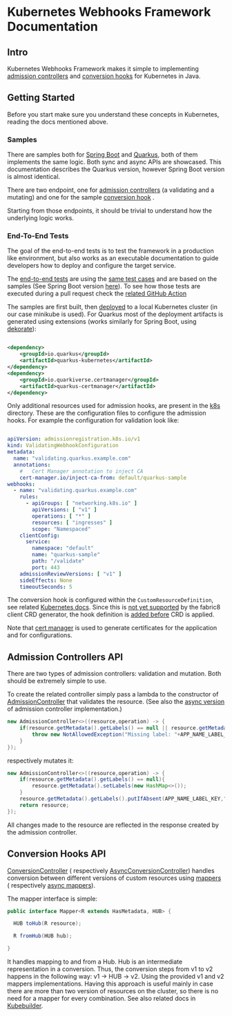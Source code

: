 # Kubernetes Webhooks Framework Documentation

## Intro

Kubernetes Webhooks Framework makes it simple to
implementing [admission controllers](https://kubernetes.io/docs/reference/access-authn-authz/admission-controllers/)
and [conversion hooks](https://kubernetes.io/docs/tasks/extend-kubernetes/custom-resources/custom-resource-definition-versioning/#webhook-conversion)
for Kubernetes in Java.

## Getting Started

Before you start make sure you understand these concepts in Kubernetes, reading the docs mentioned above.

### Samples

There are samples both
for [Spring Boot](https://github.com/java-operator-sdk/admission-controller-framework/tree/main/samples/spring-boot)
and [Quarkus](https://github.com/java-operator-sdk/kubernetes-webooks-framework/tree/main/samples/quarkus), both of them
implements the same logic. Both sync and async APIs
are showcased. This documentation describes the Quarkus version, however Spring Boot version is almost identical.

There are two endpoint, one
for [admission controllers](https://github.com/java-operator-sdk/admission-controller-framework/blob/main/samples/quarkus/src/main/java/io/javaoperatorsdk/webhook/sample/admission/AdmissionEndpoint.java)
(a validating and a mutating) and one for the
sample [conversion hook](https://github.com/java-operator-sdk/admission-controller-framework/blob/76fd9c4b9fef6738310a7dd97b159c3668ced9f1/samples/quarkus/src/main/java/io/javaoperatorsdk/webhook/sample/conversion/ConversionEndpoint.java)
.

Starting from those endpoints, it should be trivial to understand how the underlying logic works.

### End-To-End Tests

The goal of the end-to-end tests is to test the framework in a production like environment, but also works as an
executable documentation to guide developers how to deploy and configure the target service.

The [end-to-end tests](https://github.com/java-operator-sdk/admission-controller-framework/blob/main/samples/quarkus/src/test/java/io/javaoperatorsdk/webhook/sample/QuarkusWebhooksE2E.java)
are using the [same test cases](https://github.com/java-operator-sdk/admission-controller-framework/blob/de2b0da7f592aa166049ef7ad65bcebf8d45e358/samples/commons/src/test/java/io/javaoperatorsdk/webhook/sample/EndToEndTestBase.java) and are based on the samples (See Spring Boot
version [here](https://github.com/java-operator-sdk/admission-controller-framework/blob/e2637a90152bebfca2983ba17268c1f7ec7e9602/samples/spring-boot/src/test/java/io/javaoperatorsdk/webhook/sample/springboot/SpringBootWebhooksE2E.java)).
To see how those tests are executed during a pull request check
the [related GitHub Action](https://github.com/java-operator-sdk/admission-controller-framework/blob/main/.github/workflows/pr.yml#L66-L66)

The samples are first built, then [deployed](https://github.com/java-operator-sdk/admission-controller-framework/blob/6959de06c0de1c8e04fc241ea5f4196219002e53/samples/quarkus/src/test/java/io/javaoperatorsdk/webhook/sample/QuarkusWebhooksE2E.java#L23-L30) to a local Kubernetes cluster (in our case minikube is used).
For Quarkus most of the deployment artifacts is generated using extensions (works similarly for Spring Boot,
using [dekorate](https://github.com/java-operator-sdk/admission-controller-framework/blob/main/samples/spring-boot/pom.xml#L52-L63)):

```xml

<dependency>
    <groupId>io.quarkus</groupId>
    <artifactId>quarkus-kubernetes</artifactId>
</dependency>
<dependency>
    <groupId>io.quarkiverse.certmanager</groupId>
    <artifactId>quarkus-certmanager</artifactId>
</dependency>
```

Only additional resources used for admission hooks, are present in
the [k8s](https://github.com/java-operator-sdk/admission-controller-framework/tree/main/samples/quarkus/k8s)
directory. These are the configuration files to configure the admission hooks. For example the configuration for
validation look like:

```yaml

apiVersion: admissionregistration.k8s.io/v1
kind: ValidatingWebhookConfiguration
metadata:
  name: "validating.quarkus.example.com"
  annotations:
    #   Cert Manager annotation to inject CA 
    cert-manager.io/inject-ca-from: default/quarkus-sample
webhooks:
  - name: "validating.quarkus.example.com"
    rules:
      - apiGroups: [ "networking.k8s.io" ]
        apiVersions: [ "v1" ]
        operations: [ "*" ]
        resources: [ "ingresses" ]
        scope: "Namespaced"
    clientConfig:
      service:
        namespace: "default"
        name: "quarkus-sample"
        path: "/validate"
        port: 443
    admissionReviewVersions: [ "v1" ]
    sideEffects: None
    timeoutSeconds: 5
```

The conversion hook is configured within the `CustomResourceDefinition`, see
related [Kubernetes docs](https://kubernetes.io/docs/tasks/extend-kubernetes/custom-resources/custom-resource-definition-versioning/#configure-customresourcedefinition-to-use-conversion-webhooks).
Since this is [not yet supported](https://github.com/fabric8io/kubernetes-client/issues/4692) by the fabric8 client CRD
generator, the hook definition is
[added before](https://github.com/java-operator-sdk/admission-controller-framework/blob/e2637a90152bebfca2983ba17268c1f7ec7e9602/samples/commons/src/test/java/io/javaoperatorsdk/webhook/sample/EndToEndTestBase.java#L97-L124) CRD is applied.

Note
that [cert manager](https://github.com/java-operator-sdk/admission-controller-framework/blob/e2637a90152bebfca2983ba17268c1f7ec7e9602/samples/quarkus/src/test/java/io/javaoperatorsdk/webhook/sample/QuarkusWebhooksE2E.java#L19-L23)
is used to generate certificates for the application and for configurations.

## Admission Controllers API

There are two types of admission controllers: validation and mutation. Both should be extremely simple to use.

To create the related controller simply pass a lambda to the constructor
of [AdmissionController](https://github.com/java-operator-sdk/admission-controller-framework/blob/main/core/src/main/java/io/javaoperatorsdk/webhook/admission/AdmissionController.java#L104-L104)
that validates the resource. (See also
the [async version](https://github.com/java-operator-sdk/admission-controller-framework/blob/main/core/src/main/java/io/javaoperatorsdk/webhook/admission/AsyncAdmissionController.java#L104-L104)
of admission controller implementation.)

```java
new AdmissionController<>((resource,operation) -> {     
    if(resource.getMetadata().getLabels() == null || resource.getMetadata().getLabels().get(APP_NAME_LABEL_KEY) == null){
        throw new NotAllowedException("Missing label: "+APP_NAME_LABEL_KEY);
    }
});
```

respectively mutates it:

```java
new AdmissionController<>((resource,operation) -> {
    if(resource.getMetadata().getLabels() == null){
        resource.getMetadata().setLabels(new HashMap<>());
    }
    resource.getMetadata().getLabels().putIfAbsent(APP_NAME_LABEL_KEY,"mutation-test");
    return resource;
});
```

All changes made to the resource are reflected in the response created by the admission controller.

## Conversion Hooks API

[ConversionController](https://github.com/java-operator-sdk/admission-controller-framework/blob/core/src/main/java/io/javaoperatorsdk/webhook/conversion/ConversionController.java) (
respectively [AsyncConversionController](https://github.com/java-operator-sdk/admission-controller-framework/blob/main/core/src/main/java/io/javaoperatorsdk/webhook/conversion/AsyncConversionController.java))
handles conversion between different versions of custom resources
using [mappers](https://github.com/java-operator-sdk/admission-controller-framework/blob/main/core/src/main/java/io/javaoperatorsdk/webhook/conversion/Mapper.java)
( respectively [async mappers](https://github.com/java-operator-sdk/admission-controller-framework/blob/main/core/src/main/java/io/javaoperatorsdk/webhook/conversion/AsyncMapper.java)).

The mapper interface is simple:

```java
public interface Mapper<R extends HasMetadata, HUB> {

  HUB toHub(R resource);

  R fromHub(HUB hub);

}
```

It handles mapping to and from a Hub. Hub is an intermediate representation in a conversion. Thus, the conversion 
steps from v1 to v2 happens in the following way: v1 -> HUB -> v2. Using the provided v1 and v2 mappers implementations.
Having this approach is useful mainly in case there are more than two version of resources on the cluster, so there is 
no need for a mapper for every combination. See also related docs in
[Kubebuilder](https://book.kubebuilder.io/multiversion-tutorial/conversion-concepts.html).
